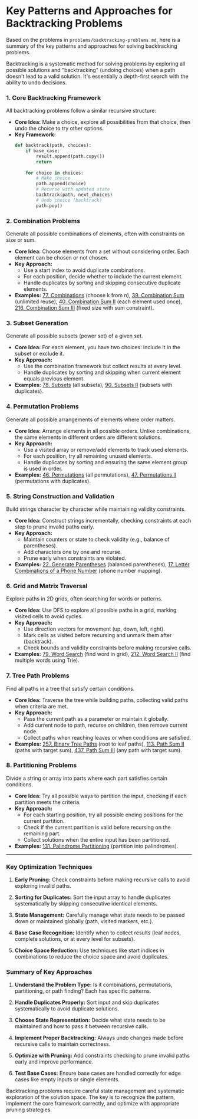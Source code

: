 # Key Patterns and Approaches for Backtracking Problems

Based on the problems in `problems/backtracking-problems.md`, here is a summary of the key patterns and approaches for solving backtracking problems.

Backtracking is a systematic method for solving problems by exploring all possible solutions and "backtracking" (undoing choices) when a path doesn't lead to a valid solution. It's essentially a depth-first search with the ability to undo decisions.

### 1. Core Backtracking Framework

All backtracking problems follow a similar recursive structure:

*   **Core Idea:** Make a choice, explore all possibilities from that choice, then undo the choice to try other options.
*   **Key Framework:**
    ```python
    def backtrack(path, choices):
        if base_case:
            result.append(path.copy())
            return
        
        for choice in choices:
            # Make choice
            path.append(choice)
            # Recurse with updated state
            backtrack(path, next_choices)
            # Undo choice (backtrack)
            path.pop()
    ```

### 2. Combination Problems

Generate all possible combinations of elements, often with constraints on size or sum.

*   **Core Idea:** Choose elements from a set without considering order. Each element can be chosen or not chosen.
*   **Key Approach:**
    *   Use a start index to avoid duplicate combinations.
    *   For each position, decide whether to include the current element.
    *   Handle duplicates by sorting and skipping consecutive duplicate elements.
*   **Examples:** [77. Combinations](../leetcode/77.combinations.md) (choose k from n), [39. Combination Sum](../leetcode/39.combination-sum.md) (unlimited reuse), [40. Combination Sum II](../leetcode/40.combination-sum-ii.md) (each element used once), [216. Combination Sum III](../leetcode/216.combination-sum-iii.md) (fixed size with sum constraint).

### 3. Subset Generation

Generate all possible subsets (power set) of a given set.

*   **Core Idea:** For each element, you have two choices: include it in the subset or exclude it.
*   **Key Approach:**
    *   Use the combination framework but collect results at every level.
    *   Handle duplicates by sorting and skipping when current element equals previous element.
*   **Examples:** [78. Subsets](../leetcode/78.subsets.md) (all subsets), [90. Subsets II](../leetcode/90.subsets-ii.md) (subsets with duplicates).

### 4. Permutation Problems

Generate all possible arrangements of elements where order matters.

*   **Core Idea:** Arrange elements in all possible orders. Unlike combinations, the same elements in different orders are different solutions.
*   **Key Approach:**
    *   Use a visited array or remove/add elements to track used elements.
    *   For each position, try all remaining unused elements.
    *   Handle duplicates by sorting and ensuring the same element group is used in order.
*   **Examples:** [46. Permutations](../leetcode/46.permutations.md) (all permutations), [47. Permutations II](../leetcode/47.permutations-ii.md) (permutations with duplicates).

### 5. String Construction and Validation

Build strings character by character while maintaining validity constraints.

*   **Core Idea:** Construct strings incrementally, checking constraints at each step to prune invalid paths early.
*   **Key Approach:**
    *   Maintain counters or state to check validity (e.g., balance of parentheses).
    *   Add characters one by one and recurse.
    *   Prune early when constraints are violated.
*   **Examples:** [22. Generate Parentheses](../leetcode/22.generate-parentheses.md) (balanced parentheses), [17. Letter Combinations of a Phone Number](../leetcode/17.letter-combinations-of-a-phone-number.md) (phone number mapping).

### 6. Grid and Matrix Traversal

Explore paths in 2D grids, often searching for words or patterns.

*   **Core Idea:** Use DFS to explore all possible paths in a grid, marking visited cells to avoid cycles.
*   **Key Approach:**
    *   Use direction vectors for movement (up, down, left, right).
    *   Mark cells as visited before recursing and unmark them after (backtrack).
    *   Check bounds and validity constraints before making recursive calls.
*   **Examples:** [79. Word Search](../leetcode/79.word-search.md) (find word in grid), [212. Word Search II](../leetcode/212.word-search-ii.md) (find multiple words using Trie).

### 7. Tree Path Problems

Find all paths in a tree that satisfy certain conditions.

*   **Core Idea:** Traverse the tree while building paths, collecting valid paths when criteria are met.
*   **Key Approach:**
    *   Pass the current path as a parameter or maintain it globally.
    *   Add current node to path, recurse on children, then remove current node.
    *   Collect paths when reaching leaves or when conditions are satisfied.
*   **Examples:** [257. Binary Tree Paths](../leetcode/257.binary-tree-paths.md) (root to leaf paths), [113. Path Sum II](../leetcode/113.path-sum-ii.md) (paths with target sum), [437. Path Sum III](../leetcode/437.path-sum-iii.md) (any path with target sum).

### 8. Partitioning Problems

Divide a string or array into parts where each part satisfies certain conditions.

*   **Core Idea:** Try all possible ways to partition the input, checking if each partition meets the criteria.
*   **Key Approach:**
    *   For each starting position, try all possible ending positions for the current partition.
    *   Check if the current partition is valid before recursing on the remaining part.
    *   Collect solutions when the entire input has been partitioned.
*   **Examples:** [131. Palindrome Partitioning](../leetcode/131.palindrome-partitioning.md) (partition into palindromes).

---

### Key Optimization Techniques

1. **Early Pruning:** Check constraints before making recursive calls to avoid exploring invalid paths.

2. **Sorting for Duplicates:** Sort the input array to handle duplicates systematically by skipping consecutive identical elements.

3. **State Management:** Carefully manage what state needs to be passed down or maintained globally (path, visited markers, etc.).

4. **Base Case Recognition:** Identify when to collect results (leaf nodes, complete solutions, or at every level for subsets).

5. **Choice Space Reduction:** Use techniques like start indices in combinations to reduce the choice space and avoid duplicates.

### Summary of Key Approaches

1. **Understand the Problem Type:** Is it combinations, permutations, partitioning, or path finding? Each has specific patterns.

2. **Handle Duplicates Properly:** Sort input and skip duplicates systematically to avoid duplicate solutions.

3. **Choose State Representation:** Decide what state needs to be maintained and how to pass it between recursive calls.

4. **Implement Proper Backtracking:** Always undo changes made before recursive calls to maintain correctness.

5. **Optimize with Pruning:** Add constraints checking to prune invalid paths early and improve performance.

6. **Test Base Cases:** Ensure base cases are handled correctly for edge cases like empty inputs or single elements.

Backtracking problems require careful state management and systematic exploration of the solution space. The key is to recognize the pattern, implement the core framework correctly, and optimize with appropriate pruning strategies.